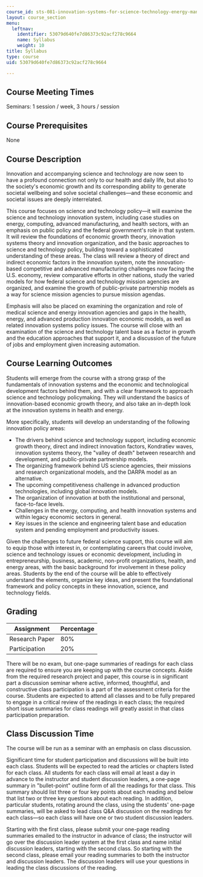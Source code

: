 ```yaml
---
course_id: sts-081-innovation-systems-for-science-technology-energy-manufacturing-and-health-spring-2017
layout: course_section
menu:
  leftnav:
    identifier: 53079d640fe7d86373c92acf278c9664
    name: Syllabus
    weight: 10
title: Syllabus
type: course
uid: 53079d640fe7d86373c92acf278c9664

---
```


Course Meeting Times
--------------------

Seminars: 1 session / week, 3 hours / session

Course Prerequisites
--------------------

None

Course Description
------------------

Innovation and accompanying science and technology are now seen to have a profound connection not only to our health and daily life, but also to the society's economic growth and its corresponding ability to generate societal wellbeing and solve societal challenges—and these economic and societal issues are deeply interrelated.

This course focuses on science and technology policy—it will examine the science and technology innovation system, including case studies on energy, computing, advanced manufacturing, and health sectors, with an emphasis on public policy and the federal government's role in that system. It will review the foundations of economic growth theory, innovation systems theory and innovation organization, and the basic approaches to science and technology policy, building toward a sophisticated understanding of these areas. The class will review a theory of direct and indirect economic factors in the innovation system, note the innovation-based competitive and advanced manufacturing challenges now facing the U.S. economy, review comparative efforts in other nations, study the varied models for how federal science and technology mission agencies are organized, and examine the growth of public-private partnership models as a way for science mission agencies to pursue mission agendas.

Emphasis will also be placed on examining the organization and role of medical science and energy innovation agencies and gaps in the health, energy, and advanced production innovation economic models, as well as related innovation systems policy issues. The course will close with an examination of the science and technology talent base as a factor in growth and the education approaches that support it, and a discussion of the future of jobs and employment given increasing automation.

Course Learning Outcomes
------------------------

Students will emerge from the course with a strong grasp of the fundamentals of innovation systems and the economic and technological development factors behind them, and with a clear framework to approach science and technology policymaking. They will understand the basics of innovation-based economic growth theory, and also take an in-depth look at the innovation systems in health and energy.

More specifically, students will develop an understanding of the following innovation policy areas:

*   The drivers behind science and technology support, including economic growth theory, direct and indirect innovation factors, Kondratiev waves, innovation systems theory, the "valley of death" between researchh and development, and public-private partnership models.
*   The organizing framework behind US science agencies, their missions and research organizational models, and the DARPA model as an alternative.
*   The upcoming competitiveness challenge in advanced production technologies, including global innovation models.
*   The organization of innovation at both the institutional and personal, face-to-face levels.
*   Challenges in the energy, computing, and health innovation systems and within legacy economic sectors in general.
*   Key issues in the science and engineering talent base and education system and pending employment and productivity issues.

Given the challenges to future federal science support, this course will aim to equip those with interest in, or contemplating careers that could involve, science and technology issues or economic development, including in entrepreneurship, business, academic, non-profit organizations, health, and energy areas, with the basic background for involvement in these policy areas. Students by the end of the course will be able to effectively understand the elements, organize key ideas, and present the foundational framework and policy concepts in these innovation, science, and technology fields.

Grading
-------

| Assignment | Percentage |
| --- | --- |
| Research Paper | 80% |
| Participation | 20% 

There will be no exam, but one-page summaries of readings for each class are required to ensure you are keeping up with the course concepts. Aside from the required research project and paper, this course is in significant part a discussion seminar where active, informed, thoughtful, and constructive class participation is a part of the assessment criteria for the course. Students are expected to attend all classes and to be fully prepared to engage in a critical review of the readings in each class; the required short issue summaries for class readings will greatly assist in that class participation preparation.

Class Discussion Time
---------------------

The course will be run as a seminar with an emphasis on class discussion.

Significant time for student participation and discussions will be built into each class. Students will be expected to read the articles or chapters listed for each class. All students for each class will email at least a day in advance to the instructor and student discussion leaders, a one-page summary in "bullet-point" outline form of all the readings for that class. This summary should list three or four key points about each reading and below that list two or three key questions about each reading. In addition, particular students, rotating around the class, using the students' one-page summaries, will be asked to lead class Q&A discussion on the readings for each class—so each class will have one or two student discussion leaders.

Starting with the first class, please submit your one-page reading summaries emailed to the instructor in advance of class; the instructor will go over the discussion leader system at the first class and name initial discussion leaders, starting with the second class. So starting with the second class, please email your reading summaries to both the instructor and discussion leaders. The discussion leaders will use your questions in leading the class discussions of the reading.
